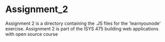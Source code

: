 Assignment_2
============
Assignment 2 is a directory containing the .JS files for the 'learnyounode' exercise. Assignment 2 is part of the ISYS 475 building web applications with open source course
